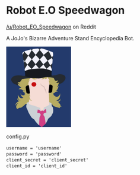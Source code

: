 # Robot E.O Speedwagon
[/u/Robot_EO_Speedwagon](https://www.reddit.com/user/Robot_EO_Speedwagon) on Reddit

A JoJo's Bizarre Adventure Stand Encyclopedia Bot.

![speedwagon](https://github.com/ddmin/Robot_E.O_Speedwagon/blob/master/speedwagon.png)

config.py
```
username = 'username'
password = 'password'
client_secret = 'client_secret'
client_id = 'client_id'
```
